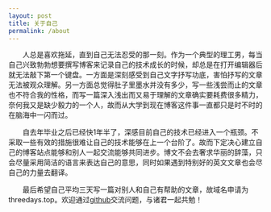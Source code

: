 ```yaml
---
layout: post
title: 关于自己
permalink: /about
---
```

　　人总是喜欢拖延，直到自己无法忍受的那一刻。作为一个典型的理工男，每当自己兴致勃勃想要撰写博客来记录自己的技术成长的时候，却总是在打开编辑器后就无法敲下第一个键盘。一方面是深刻感受到自己文字抒写功底，害怕抒写的文章无法被观众理解。另一方面总觉得肚子里墨水并没有多少，写一些浅尝而止的文章也不符合我的性格，而写一篇深入浅出而又易于理解的文章确实要耗费很多精力，奈何我又是缺少毅力的一个人，故而从大学到现在博客这件事一直都只是时不时的在脑海中一闪而过。

　　自去年毕业之后已经快1年半了，深感目前自己的技术已经进入一个瓶颈。不采取一些有效的措施很难让自己的技术能够在上一个台阶了。故而下定决心建立自己的博客站点能够和别人一起交流能够共同进步。博文不会去奢求华丽的辞藻，只会尽量采用简洁的语言来表达自己的意思，同时如果遇到特别好的英文文章也会尽自己的力量去翻译。

　　最后希望自己平均三天写一篇对别人和自己有帮助的文章，故域名申请为threedays.top。欢迎通过[github](https://github.com/sponia-joker)交流问题，与诸君一起共勉！
